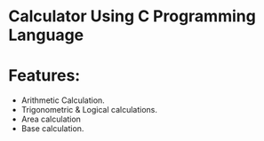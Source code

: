 # Calculator Using C Programming Language
# Features: 
- Arithmetic Calculation.
- Trigonometric &amp; Logical calculations.
- Area calculation 
- Base  calculation.
